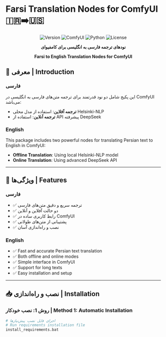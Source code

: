 # Farsi Translation Nodes for ComfyUI 🇮🇷➡️🇺🇸

<div align="center">

![Version](https://img.shields.io/badge/version-1.0.0-blue)
![ComfyUI](https://img.shields.io/badge/ComfyUI-✓-green)
![Python](https://img.shields.io/badge/python-3.8+-orange)
![License](https://img.shields.io/badge/license-MIT-lightgrey)

**نودهای ترجمه فارسی به انگلیسی برای کامفیوای**

**Farsi to English Translation Nodes for ComfyUI**

</div>

## 📖 معرفی | Introduction

### فارسی
این پکیج شامل دو نود قدرتمند برای ترجمه متن‌های فارسی به انگلیسی در ComfyUI می‌باشد:
- **ترجمه آفلاین**: استفاده از مدل محلی Helsinki-NLP
- **ترجمه آنلاین**: استفاده از API پیشرفته DeepSeek

### English
This package includes two powerful nodes for translating Persian text to English in ComfyUI:
- **Offline Translation**: Using local Helsinki-NLP model
- **Online Translation**: Using advanced DeepSeek API

---

## 🚀 ویژگی‌ها | Features

### فارسی
- ✅ ترجمه سریع و دقیق متن‌های فارسی
- ✅ دو حالت آفلاین و آنلاین
- ✅ رابط کاربری ساده در ComfyUI
- ✅ پشتیبانی از متن‌های طولانی
- ✅ نصب و راه‌اندازی آسان

### English
- ✅ Fast and accurate Persian text translation
- ✅ Both offline and online modes
- ✅ Simple interface in ComfyUI
- ✅ Support for long texts
- ✅ Easy installation and setup

---

## 📥 نصب و راه‌اندازی | Installation

### روش 1: نصب خودکار | Method 1: Automatic Installation
```bash
# اجرای فایل نصب پیش‌نیازها
# Run requirements installation file
install_requirements.bat
